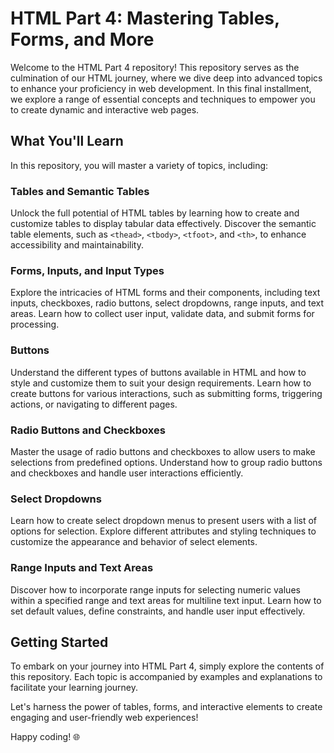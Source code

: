 # HTML Part 4: Mastering Tables, Forms, and More

Welcome to the HTML Part 4 repository! This repository serves as the culmination of our HTML journey, where we dive deep into advanced topics to enhance your proficiency in web development. In this final installment, we explore a range of essential concepts and techniques to empower you to create dynamic and interactive web pages.

## What You'll Learn

In this repository, you will master a variety of topics, including:

### Tables and Semantic Tables

Unlock the full potential of HTML tables by learning how to create and customize tables to display tabular data effectively. Discover the semantic table elements, such as `<thead>`, `<tbody>`, `<tfoot>`, and `<th>`, to enhance accessibility and maintainability.

### Forms, Inputs, and Input Types

Explore the intricacies of HTML forms and their components, including text inputs, checkboxes, radio buttons, select dropdowns, range inputs, and text areas. Learn how to collect user input, validate data, and submit forms for processing.

### Buttons

Understand the different types of buttons available in HTML and how to style and customize them to suit your design requirements. Learn how to create buttons for various interactions, such as submitting forms, triggering actions, or navigating to different pages.

### Radio Buttons and Checkboxes

Master the usage of radio buttons and checkboxes to allow users to make selections from predefined options. Understand how to group radio buttons and checkboxes and handle user interactions efficiently.

### Select Dropdowns

Learn how to create select dropdown menus to present users with a list of options for selection. Explore different attributes and styling techniques to customize the appearance and behavior of select elements.

### Range Inputs and Text Areas

Discover how to incorporate range inputs for selecting numeric values within a specified range and text areas for multiline text input. Learn how to set default values, define constraints, and handle user input effectively.

## Getting Started

To embark on your journey into HTML Part 4, simply explore the contents of this repository. Each topic is accompanied by examples and explanations to facilitate your learning journey.

Let's harness the power of tables, forms, and interactive elements to create engaging and user-friendly web experiences!

Happy coding! 🌐